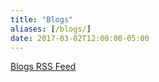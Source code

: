 ```yaml
---
title: "Blogs"
aliases: [/blogs/]
date: 2017-03-02T12:00:00-05:00
---
```


[Blogs RSS Feed](https://networkreliability.engineering/feed/)
